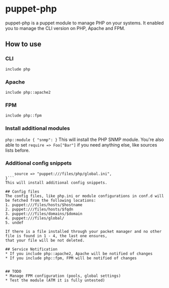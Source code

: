 # puppet-php

puppet-php is a puppet module to manage PHP on your systems.
It enabled you to manage the CLI version on PHP, Apache and FPM.

## How to use

### CLI
```include php```

### Apache
```include php::apache2```

### FPM
```include php::fpm```

### Install additional modules
```php::module { "snmp": }```
This will install the PHP SNMP module.
You're also able to set ```require => Foo["Bar"]``` if you need anything else, like sources lists before.

### Additional config snippets
```php::conf { "global":
    source => "puppet:///files/php/global.ini",
}```
This will install additional config snippets.

## Config files
The config files, like php.ini or module configurations in conf.d will be fetched from the following locations:
1. puppet:///files/hosts/$hostname
2. puppet:///files/hosts/$fqdn
3. puppet:///files/domains/$domain
4. puppet:///files/global/
5. undef

If there is a file installed through your packet manager and no other file is found in 1 - 4, the last one ensures,
that your file will be not deleted.

## Service Notification
* If you include php::apache2, Apache will be notified of changes
* If you include php::fpm, FPM will be notified of changes


## TODO
* Manage FPM configuration (pools, global settings)
* Test the module (ATM it is fully untested)
